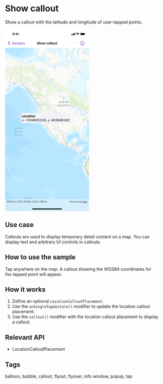# Show callout

Show a callout with the latitude and longitude of user-tapped points.

![Screenshot of show callout sample](show-callout.png)

## Use case

Callouts are used to display temporary detail content on a map. You can display text and arbitrary UI controls in callouts.

## How to use the sample

Tap anywhere on the map. A callout showing the WGS84 coordinates for the tapped point will appear.

## How it works

1. Define an optional `LocationCalloutPlacement`.
2. Use the `onSingleTapGesture()` modifier to update the location callout placement.
3. Use the `callout()` modifier with the location callout placement to display a callout.

## Relevant API

* LocationCalloutPlacement

## Tags

balloon, bubble, callout, flyout, flyover, info window, popup, tap